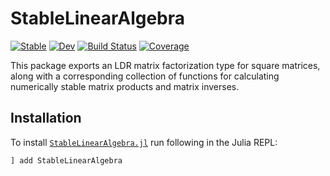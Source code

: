 # StableLinearAlgebra

[![Stable](https://img.shields.io/badge/docs-stable-blue.svg)](https://cohensbw.github.io/StableLinearAlgebra.jl/stable)
[![Dev](https://img.shields.io/badge/docs-dev-blue.svg)](https://cohensbw.github.io/StableLinearAlgebra.jl/dev)
[![Build Status](https://github.com/cohensbw/StableLinearAlgebra.jl/actions/workflows/CI.yml/badge.svg?branch=master)](https://github.com/cohensbw/StableLinearAlgebra.jl/actions/workflows/CI.yml?query=branch%3Amaster)
[![Coverage](https://codecov.io/gh/cohensbw/StableLinearAlgebra.jl/branch/master/graph/badge.svg)](https://codecov.io/gh/cohensbw/StableLinearAlgebra.jl)

This package exports an LDR matrix factorization type for square matrices, along with a corresponding collection of functions for
calculating numerically stable matrix products and matrix inverses.

## Installation
To install [`StableLinearAlgebra.jl`](https://github.com/cohensbw/StableLinearAlgebra.jl) run following in the Julia REPL:

```julia
] add StableLinearAlgebra
```